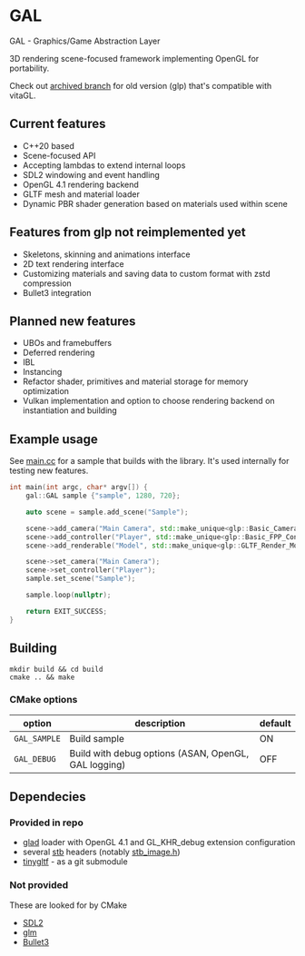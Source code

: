 # GAL

GAL - Graphics/Game Abstraction Layer

3D rendering scene-focused framework implementing OpenGL for portability.

Check out [archived branch](https://github.com/damemay/glp/tree/archive-vitagl-compat) for old version (glp) that's compatible with vitaGL.

## Current features
- C++20 based
- Scene-focused API
- Accepting lambdas to extend internal loops
- SDL2 windowing and event handling
- OpenGL 4.1 rendering backend
- GLTF mesh and material loader 
- Dynamic PBR shader generation based on materials used within scene

## Features from glp not reimplemented yet
- Skeletons, skinning and animations interface
- 2D text rendering interface
- Customizing materials and saving data to custom format with zstd compression
- Bullet3 integration

## Planned new features
- UBOs and framebuffers
- Deferred rendering
- IBL
- Instancing
- Refactor shader, primitives and material storage for memory optimization
- Vulkan implementation and option to choose rendering backend on instantiation and building

## Example usage
See [main.cc](main.cc) for a sample that builds with the library. It's used internally for testing new features.

```c++
int main(int argc, char* argv[]) {
    gal::GAL sample {"sample", 1280, 720};

    auto scene = sample.add_scene("Sample");

    scene->add_camera("Main Camera", std::make_unique<glp::Basic_Camera>());
    scene->add_controller("Player", std::make_unique<glp::Basic_FPP_Controller>(25.0f, 0.1f));
    scene->add_renderable("Model", std::make_unique<glp::GLTF_Render_Model>("sample_model.gltf"));

    scene->set_camera("Main Camera");
    scene->set_controller("Player");
    sample.set_scene("Sample");

    sample.loop(nullptr);

    return EXIT_SUCCESS;
}
```

## Building

```
mkdir build && cd build
cmake .. && make
```

### CMake options

| option       | description                                          | default |
|--------------|------------------------------------------------------|---------|
| `GAL_SAMPLE` | Build sample                                         | ON      |
| `GAL_DEBUG`  | Build with debug options (ASAN, OpenGL, GAL logging) | OFF     |

## Dependecies

### Provided in repo

- [glad](https://github.com/Dav1dde/glad) loader with OpenGL 4.1 and GL_KHR_debug extension configuration
- several [stb](https://github.com/nothings/stb.git) headers (notably [stb_image.h](https://github.com/nothings/stb/blob/master/stb_image.h))
- [tinygltf](https://github.com/syoyo/tinygltf/) - as a git submodule

### Not provided

These are looked for by CMake
- [SDL2](https://github.com/libsdl-org/SDL.git)
- [glm](https://github.com/g-truc/glm.git)
- [Bullet3](https://github.com/bulletphysics/bullet3.git)
